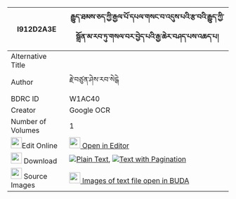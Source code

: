 |I912D2A3E|རྒྱུད་ཐམས་ཅད་ཀྱི་རྒྱལ་པོ་དཔལ་གསང་བ་འདུས་པའི་རྩ་བའི་རྒྱུད་ཀྱི་སྒྲོན་མ་རབ་ཏུ་གསལ་བར་བྱེད་པའི་རྒྱ་ཆེར་བཤད་པས་འཆད་པ། 
| --- | --- 
|Alternative Title |
|Author| རྗེ་བཙུན་ཤེས་རབ་སེངྒེ
|BDRC ID | W1AC40
|Creator | Google OCR
|Number of Volumes| 1
|<img width="25" src="https://img.icons8.com/color/25/000000/edit-property.png">Edit Online| [<img width="25" src="https://avatars.githubusercontent.com/u/45091458?s=200&v=4"> Open in Editor](http://editor.openpecha.org/I912D2A3E)
|<img width="25" src="https://img.icons8.com/fluent/48/000000/download-2.png"/>  Download | [![](https://img.icons8.com/color/20/000000/txt.png)Plain Text](https://github.com/Openpecha/I912D2A3E/releases/download/v2/gyu_tamche_kyi_gyalpo_pal_sang_plain_I912D2A3E.zip), [![](https://img.icons8.com/color/20/000000/txt.png)Text with Pagination](https://github.com/Openpecha/I912D2A3E/releases/download/v2/gyu_tamche_kyi_gyalpo_pal_sang_pages_I912D2A3E.zip)
|<img width="25" src="https://img.icons8.com/plasticine/100/000000/pictures-folder.png"/>  Source Images | [<img width="25" src="https://library.bdrc.io/icons/BUDA-small.svg"> Images of text file open in BUDA](https://library.bdrc.io/show/bdr:W1AC40)